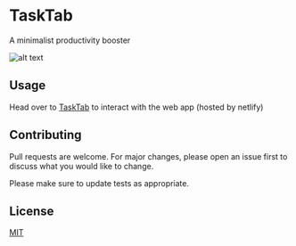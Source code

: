 # TaskTab

A minimalist productivity booster 

![alt text](https://imgur.com/BpKq9NM)


## Usage

Head over to [TaskTab](tasktab-beta.netliify.com) to interact with the web app (hosted by netlify)

## Contributing
Pull requests are welcome. For major changes, please open an issue first to discuss what you would like to change.

Please make sure to update tests as appropriate.

## License
[MIT](https://choosealicense.com/licenses/mit/)